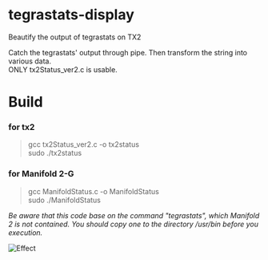 # tegrastats-display
Beautify the output of tegrastats on TX2
  
Catch the tegrastats' output through pipe. Then transform the string into various data.  
ONLY tx2Status_ver2.c is usable.
  
# Build  
### for tx2  
> gcc tx2Status_ver2.c -o tx2status  
> sudo ./tx2status
### for Manifold 2-G
> gcc ManifoldStatus.c -o ManifoldStatus  
> sudo ./ManifoldStatus  
  
*Be aware that this code base on the command "tegrastats", which Manifold 2 is not contained. You should copy one to the directory /usr/bin before you execution.*  

![Effect](https://github.com/Laurenfrost/tegrastats-display/blob/master/Annotation.png)  
